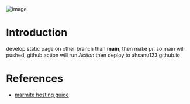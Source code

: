 ![image](https://github.com/user-attachments/assets/75675507-3afe-47d5-a090-aa7423e0c7c5)

# Introduction 

develop static page on other branch than **main**, then make pr, so main will pushed, github action will run 
_Action_ then deploy to ahsanu123.github.io

# References 
- [marmite hosting guide](https://rochacbruno.github.io/marmite/hosting.html)
